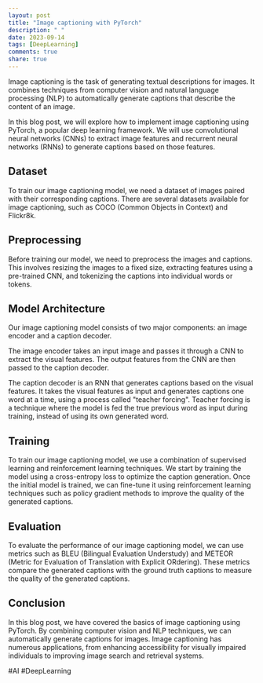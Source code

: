 ```yaml
---
layout: post
title: "Image captioning with PyTorch"
description: " "
date: 2023-09-14
tags: [DeepLearning]
comments: true
share: true
---
```


Image captioning is the task of generating textual descriptions for images. It combines techniques from computer vision and natural language processing (NLP) to automatically generate captions that describe the content of an image.

In this blog post, we will explore how to implement image captioning using PyTorch, a popular deep learning framework. We will use convolutional neural networks (CNNs) to extract image features and recurrent neural networks (RNNs) to generate captions based on those features.

## Dataset

To train our image captioning model, we need a dataset of images paired with their corresponding captions. There are several datasets available for image captioning, such as COCO (Common Objects in Context) and Flickr8k.

## Preprocessing

Before training our model, we need to preprocess the images and captions. This involves resizing the images to a fixed size, extracting features using a pre-trained CNN, and tokenizing the captions into individual words or tokens.

## Model Architecture

Our image captioning model consists of two major components: an image encoder and a caption decoder.

The image encoder takes an input image and passes it through a CNN to extract the visual features. The output features from the CNN are then passed to the caption decoder.

The caption decoder is an RNN that generates captions based on the visual features. It takes the visual features as input and generates captions one word at a time, using a process called "teacher forcing". Teacher forcing is a technique where the model is fed the true previous word as input during training, instead of using its own generated word.

## Training

To train our image captioning model, we use a combination of supervised learning and reinforcement learning techniques. We start by training the model using a cross-entropy loss to optimize the caption generation. Once the initial model is trained, we can fine-tune it using reinforcement learning techniques such as policy gradient methods to improve the quality of the generated captions.

## Evaluation

To evaluate the performance of our image captioning model, we can use metrics such as BLEU (Bilingual Evaluation Understudy) and METEOR (Metric for Evaluation of Translation with Explicit ORdering). These metrics compare the generated captions with the ground truth captions to measure the quality of the generated captions.

## Conclusion

In this blog post, we have covered the basics of image captioning using PyTorch. By combining computer vision and NLP techniques, we can automatically generate captions for images. Image captioning has numerous applications, from enhancing accessibility for visually impaired individuals to improving image search and retrieval systems.

#AI #DeepLearning